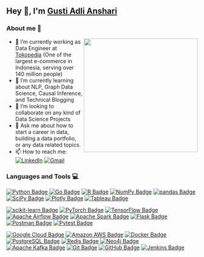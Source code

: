 ## Hey 👋, I'm [Gusti Adli Anshari]()

### About me :eyes:

<img align='right' src="https://media.giphy.com/media/M9gbBd9nbDrOTu1Mqx/giphy.gif" width="300">

- 🔭 I’m currently working as Data Engineer at [Tokopedia](https://www.tokopedia.com/about/) (One of the largest e-commerce in Indonesia, serving over 140 million people)
- 🌱 I’m currently learning about NLP, Graph Data Science, Causal Inference, and Technical Blogging
- 👯 I’m looking to collaborate on any kind of Data Science Projects
- 💬 Ask me about how to start a career in data, building a data portfolio, or any data related topics.
- 📫 How to reach me: [![LinkedIn](https://img.shields.io/badge/-linkedin-blue?style=flat-square&logo=linkedin&logoColor=white)](https://www.linkedin.com/gstdl) [![Gmail](https://img.shields.io/badge/-gmail-tomato?style=flat-square&logo=Gmail&logoColor=white)](mailto:gustiadli94@gmail.com) 

### Languages and Tools :computer:

[![Python Badge](https://img.shields.io/badge/Python-3776AB?logo=python&logoColor=fff&style=flat)]()
[![Go Badge](https://img.shields.io/badge/Go-00ADD8?logo=go&logoColor=fff&style=flat)]()
[![R Badge](https://img.shields.io/badge/R-276DC3?logo=r&logoColor=fff&style=flat)]()
[![NumPy Badge](https://img.shields.io/badge/NumPy-013243?logo=numpy&logoColor=fff&style=flat)]()
[![pandas Badge](https://img.shields.io/badge/pandas-150458?logo=pandas&logoColor=fff&style=flat)]()
[![SciPy Badge](https://img.shields.io/badge/SciPy-8CAAE6?logo=scipy&logoColor=fff&style=flat)]()
[![Plotly Badge](https://img.shields.io/badge/Plotly-3F4F75?logo=plotly&logoColor=fff&style=flat)]()
[![Tableau Badge](https://img.shields.io/badge/Tableau-E97627?logo=tableau&logoColor=fff&style=flat)]()

[![scikit-learn Badge](https://img.shields.io/badge/scikit--learn-F7931E?logo=scikitlearn&logoColor=fff&style=flat)]()
[![PyTorch Badge](https://img.shields.io/badge/PyTorch-EE4C2C?logo=pytorch&logoColor=fff&style=flat)]()
[![TensorFlow Badge](https://img.shields.io/badge/TensorFlow-FF6F00?logo=tensorflow&logoColor=fff&style=flat)]()
[![Apache Airflow Badge](https://img.shields.io/badge/Apache%20Airflow-017CEE?logo=apacheairflow&logoColor=fff&style=flat)]()
[![Apache Spark Badge](https://img.shields.io/badge/Apache%20Spark-E25A1C?logo=apachespark&logoColor=fff&style=flat)]()
[![Flask Badge](https://img.shields.io/badge/Flask-000?logo=flask&logoColor=fff&style=flat)]()
[![Postman Badge](https://img.shields.io/badge/Postman-FF6C37?logo=postman&logoColor=fff&style=flat)]()
[![Pytest Badge](https://img.shields.io/badge/Pytest-0A9EDC?logo=pytest&logoColor=fff&style=flat)]()

[![Google Cloud Badge](https://img.shields.io/badge/Google%20Cloud-4285F4?logo=googlecloud&logoColor=fff&style=flat)]()
[![Amazon AWS Badge](https://img.shields.io/badge/Amazon%20AWS-232F3E?logo=amazonaws&logoColor=fff&style=flat)]()
[![Docker Badge](https://img.shields.io/badge/Docker-2496ED?logo=docker&logoColor=fff&style=flat)]()
[![PostgreSQL Badge](https://img.shields.io/badge/PostgreSQL-4169E1?logo=postgresql&logoColor=fff&style=flat)]()
[![Redis Badge](https://img.shields.io/badge/Redis-DC382D?logo=redis&logoColor=fff&style=flat)]()
[![Neo4j Badge](https://img.shields.io/badge/Neo4j-008CC1?logo=neo4j&logoColor=fff&style=flat)]()
[![Apache Kafka Badge](https://img.shields.io/badge/Apache%20Kafka-231F20?logo=apachekafka&logoColor=fff&style=flat)]()
[![Git Badge](https://img.shields.io/badge/Git-F05032?logo=git&logoColor=fff&style=flat)]()
[![GitHub Badge](https://img.shields.io/badge/GitHub-181717?logo=github&logoColor=fff&style=flat)]()
[![Jenkins Badge](https://img.shields.io/badge/Jenkins-D24939?logo=jenkins&logoColor=fff&style=flat)]()


<!-- ### Github Stats -->

<!-- https://github.com/anuraghazra/github-readme-stats -->

<!-- [![github stats](https://github-readme-stats.vercel.app/api?username=gstdl)](https://github.com/gstdl/github-readme-stats) -->

<!-- ![isitors](https://visitor-badge.glitch.me/badge?page_id=gstdl.gstdl) -->

<!--
**gstdl/gstdl** is a ✨ _special_ ✨ repository because its `README.md` (this file) appears on your GitHub profile.

Here are some ideas to get you started:

- 🔭 I’m currently working on ...
- 🌱 I’m currently learning ...
- 👯 I’m looking to collaborate on ...
- 🤔 I’m looking for help with ...
- 💬 Ask me about ...
- 📫 How to reach me: ...
- 😄 Pronouns: ...
- ⚡ Fun fact: ...
-->
